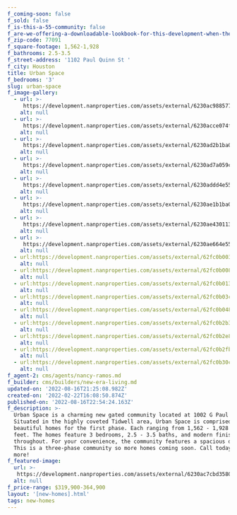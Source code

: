 ```yaml
---
f_coming-soon: false
f_sold: false
f_is-this-a-55-community: false
f_are-we-offering-a-downloadable-lookbook-for-this-development-when-they-submit-their-contact-info: false
f_zip-code: 77091
f_square-footage: 1,562-1,928
f_bathrooms: 2.5-3.5
f_street-address: '1102 Paul Quinn St '
f_city: Houston
title: Urban Space
f_bedrooms: '3'
slug: urban-space
f_image-gallery:
  - url: >-
     https://development.nanproperties.com/assets/external/6230ac9885778405fa2f8056_conjunto20paul20quinn204201201.jpg
    alt: null
  - url: >-
     https://development.nanproperties.com/assets/external/6230acce074fdde6a2f43d56_110620j20paul20quinn20st204201201201202.jpg
    alt: null
  - url: >-
     https://development.nanproperties.com/assets/external/6230ad2b1ba0583c096754fc_110620h20paul20quinn20st204201201201202.jpg
    alt: null
  - url: >-
     https://development.nanproperties.com/assets/external/6230ad7a059c24821b2ce2ab_110620g20paul20quinn20st204201202.jpg
    alt: null
  - url: >-
     https://development.nanproperties.com/assets/external/6230addd4e5584493eb9c9d2_110620f20paul20quinn20st204201201201201.jpg
    alt: null
  - url: >-
     https://development.nanproperties.com/assets/external/6230ae1b1ba05812dc67c42e_110220i2020paul20quinn20st204201201201202.jpg
    alt: null
  - url: >-
     https://development.nanproperties.com/assets/external/6230ae430113033f6ceb5dc0_110220h20paul20quinn20st204201201201201.jpg
    alt: null
  - url: >-
     https://development.nanproperties.com/assets/external/6230ae664e55842a82ba364f_110220g20paul20quinn20st204201201201201.jpg
    alt: null
  - url:https://development.nanproperties.com/assets/external/62fc0b003f2ebfd4933c46b2_dji_0085.jpg
    alt: null
  - url:https://development.nanproperties.com/assets/external/62fc0b0080d53a57cbdb8775_dji_0089.jpg
    alt: null
  - url:https://development.nanproperties.com/assets/external/62fc0b013fcff271b0170164_dji_0090.jpg
    alt: null
  - url:https://development.nanproperties.com/assets/external/62fc0b03c43441d78b1fbc48_dji_0091.jpg
    alt: null
  - url:https://development.nanproperties.com/assets/external/62fc0b0486fa67f30336d4bc_dji_0093.jpg
    alt: null
  - url:https://development.nanproperties.com/assets/external/62fc0b2b3f2ebf4a443c7bb4_dji_0097.jpg
    alt: null
  - url:https://development.nanproperties.com/assets/external/62fc0b2e80d53a3c66db91c9_dsc00714-2.jpg
    alt: null
  - url:https://development.nanproperties.com/assets/external/62fc0b2fbd311bb7ce48b8e4_dsc00715-2.jpg
    alt: null
  - url:https://development.nanproperties.com/assets/external/62fc0b30caa606c8a25604d7_dsc00717-2.jpg
    alt: null
f_agent-2: cms/agents/nancy-ramos.md
f_builder: cms/builders/new-era-living.md
updated-on: '2022-08-16T21:25:08.982Z'
created-on: '2022-02-22T16:08:50.874Z'
published-on: '2022-08-16T22:54:24.163Z'
f_description: >-
  Urban Space is a charming new gated community located at 1002 G Paul Quinn St.
  Situated in the highly coveted Tidwell area, Urban Space is comprised of seven
  beautiful homes for the first phase. Each ranging from 1,562 - 1,928 square
  feet. The homes feature 3 bedrooms, 2.5 - 3.5 baths, and modern finishes all
  throughout. For your convenience, the community features a spacious dog park.
  This is a three-phase community so more homes coming soon. Call today to learn
  more!
f_featured-image:
  url: >-
   https://development.nanproperties.com/assets/external/6230ac7cbd3580c6e28c058a_conjunto20paul20quinn20st20view202202201.jpg
  alt: null
f_price-range: $319,900-364,900
layout: '[new-homes].html'
tags: new-homes
---
```




